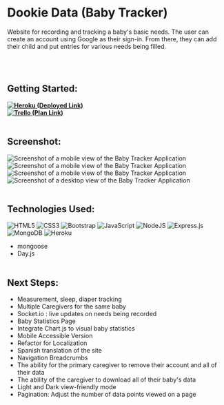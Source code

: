 # Dookie Data (Baby Tracker)
<p>Website for recording and tracking a baby's basic needs. The user can  create an account using Google as their sign-in. From there, they can add their child and put entries for various needs being filled.</p><br> <br>

## Getting Started: 
**[![Heroku](https://img.shields.io/badge/heroku-%23430098.svg?style=for-the-badge&logo=heroku&logoColor=white) (Deployed Link)](https://dookie-data.herokuapp.com/)**<br>
**[![Trello](https://img.shields.io/badge/Trello-%23026AA7.svg?style=for-the-badge&logo=Trello&logoColor=white) (Plan Link)](https://trello.com/b/UXagERsE/baby-tracker)**<br><br>

## Screenshot: 
<img src="https://raw.githubusercontent.com/crawfordwebdev/baby-tracker/main/assets/github/mobile01.png" alt="Screenshot of a mobile view of the Baby Tracker Application" style="max-width: 95vw;">
<img src="https://raw.githubusercontent.com/crawfordwebdev/baby-tracker/main/assets/github/mobile02.png" alt="Screenshot of a mobile view of the Baby Tracker Application" style="max-width: 95vw;">
<img src="https://raw.githubusercontent.com/crawfordwebdev/baby-tracker/main/assets/github/mobile03.png" alt="Screenshot of a mobile view of the Baby Tracker Application" style="max-width: 95vw;">
<img src="https://raw.githubusercontent.com/crawfordwebdev/baby-tracker/main/assets/github/desktop.png" alt="Screenshot of a desktop view of the Baby Tracker Application" style="max-width: 95vw;"><br><br>

## Technologies Used: 
![HTML5](https://img.shields.io/badge/html5-%23E34F26.svg?style=for-the-badge&logo=html5&logoColor=white) ![CSS3](https://img.shields.io/badge/css3-%231572B6.svg?style=for-the-badge&logo=css3&logoColor=white) ![Bootstrap](https://img.shields.io/badge/bootstrap-%23563D7C.svg?style=for-the-badge&logo=bootstrap&logoColor=white) ![JavaScript](https://img.shields.io/badge/javascript-%23323330.svg?style=for-the-badge&logo=javascript&logoColor=%23F7DF1E) ![NodeJS](https://img.shields.io/badge/node.js-6DA55F?style=for-the-badge&logo=node.js&logoColor=white) ![Express.js](https://img.shields.io/badge/express.js-%23404d59.svg?style=for-the-badge&logo=express&logoColor=%2361DAFB) ![MongoDB](https://img.shields.io/badge/MongoDB-%234ea94b.svg?style=for-the-badge&logo=mongodb&logoColor=white) ![Heroku](https://img.shields.io/badge/heroku-%23430098.svg?style=for-the-badge&logo=heroku&logoColor=white)<br>
- mongoose
- Day.js <br><br>

## Next Steps:
- Measurement, sleep, diaper tracking
- Multiple Caregivers for the same baby
- Socket.io : live updates on needs being recorded
- Baby Statistics Page
- Integrate Chart.js to visual baby statistics
- Mobile Accessible Version
- Refactor for Localization
- Spanish translation of the site
- Navigation Breadcrumbs
- The ability for the primary caregiver to remove their account and all of their data 
- The ability of the caregiver to download all of their baby's data
- Light and Dark view-friendly mode
- Pagination: Adjust the number of data points viewed on a page
